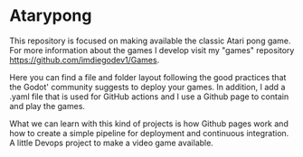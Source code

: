 # Atarypong

This repository is focused on making available the classic Atari pong game. For more information about the games I develop visit my "games" repository https://github.com/imdiegodev1/Games.

Here you can find a file and folder layout following the good practices that the Godot' community suggests to deploy your games. In addition, I add a .yaml file that is used for GitHub actions and I use a Github page to contain and play the games.

What we can learn with this kind of projects is how Github pages work and how to create a simple pipeline for deployment and continuous integration. A little Devops project to make a video game available.
